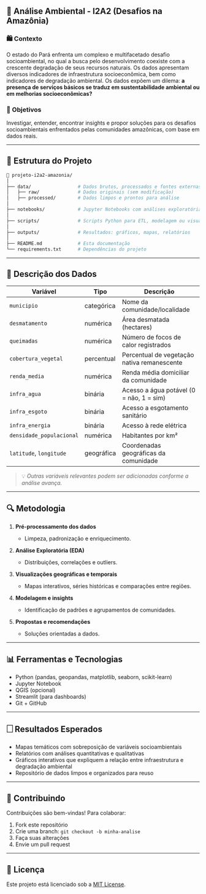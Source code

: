 ## 🌿 Análise Ambiental - I2A2 (Desafios na Amazônia)

### 🛍️ Contexto

O estado do Pará enfrenta um complexo e multifacetado desafio socioambiental, no qual a busca pelo desenvolvimento coexiste com a crescente degradação de seus recursos naturais. Os dados apresentam diversos indicadores de infraestrutura socioeconômica, bem como indicadores de degradação ambiental. Os dados expõem um dilema: **a presença de serviços básicos se traduz em sustentabilidade ambiental ou em melhorias socioeconômicas?**

### 🌟 Objetivos

Investigar, entender, encontrar insights e propor soluções para os desafios socioambientais enfrentados pelas comunidades amazônicas, com base em dados reais.

---

## 📁 Estrutura do Projeto

```bash
📆 projeto-i2a2-amazonia/
│
├── data/                 # Dados brutos, processados e fontes externas
│   ├── raw/              # Dados originais (sem modificação)
│   ├── processed/        # Dados limpos e prontos para análise
│
├── notebooks/            # Jupyter Notebooks com análises exploratórias e visuais
│
├── scripts/              # Scripts Python para ETL, modelagem ou visualização
│
├── outputs/              # Resultados: gráficos, mapas, relatórios
│
├── README.md             # Esta documentação
└── requirements.txt      # Dependências do projeto
```

---

## 📓 Descrição dos Dados

| Variável                 | Tipo       | Descrição                                   |
| ------------------------ | ---------- | ------------------------------------------- |
| `municipio`              | categórica | Nome da comunidade/localidade               |
| `desmatamento`           | numérica   | Área desmatada (hectares)                   |
| `queimadas`              | numérica   | Número de focos de calor registrados        |
| `cobertura_vegetal`      | percentual | Percentual de vegetação nativa remanescente |
| `renda_media`            | numérica   | Renda média domiciliar da comunidade        |
| `infra_agua`             | binária    | Acesso a água potável (0 = não, 1 = sim)    |
| `infra_esgoto`           | binária    | Acesso a esgotamento sanitário              |
| `infra_energia`          | binária    | Acesso à rede elétrica                      |
| `densidade_populacional` | numérica   | Habitantes por km²                          |
| `latitude`, `longitude`  | geográfica | Coordenadas geográficas da comunidade       |

> 💡 *Outras variáveis relevantes podem ser adicionadas conforme a análise avança.*

---

## 🔍 Metodologia

1. **Pré-processamento dos dados**

   * Limpeza, padronização e enriquecimento.

2. **Análise Exploratória (EDA)**

   * Distribuições, correlações e outliers.

3. **Visualizações geográficas e temporais**

   * Mapas interativos, séries históricas e comparações entre regiões.

4. **Modelagem e insights**

   * Identificação de padrões e agrupamentos de comunidades.

5. **Propostas e recomendações**

   * Soluções orientadas a dados.

---

## 📊 Ferramentas e Tecnologias

* Python (pandas, geopandas, matplotlib, seaborn, scikit-learn)
* Jupyter Notebook
* QGIS (opcional)
* Streamlit (para dashboards)
* Git + GitHub

---

## 🗌 Resultados Esperados

* Mapas temáticos com sobreposição de variáveis socioambientais
* Relatórios com análises quantitativas e qualitativas
* Gráficos interativos que expliquem a relação entre infraestrutura e degradação ambiental
* Repositório de dados limpos e organizados para reuso

---

## 🤝 Contribuindo

Contribuições são bem-vindas! Para colaborar:

1. Fork este repositório
2. Crie uma branch: `git checkout -b minha-analise`
3. Faça suas alterações
4. Envie um pull request

---

## 📝 Licença

Este projeto está licenciado sob a [MIT License](LICENSE).
